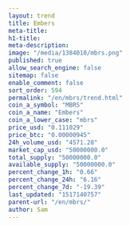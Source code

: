 ```yaml
---
layout: trend
title: Embers
meta-title: 
h1-title: 
meta-description: 
image: "/media/1384010/mbrs.png"
published: true
allow_search_engine: false
sitemap: false
enable_comment: false
sort_order: 594
permalink: "/en/mbrs/trend.html"
coin_a_symbol: "MBRS"
coin_a_name: "Embers"
coin_a_lower_case: "mbrs"
price_usd: "0.111029"
price_btc: "0.00000945"
24h_volume_usd: "4571.28"
market_cap_usd: "50000000.0"
total_supply: "50000000.0"
available_supply: "50000000.0"
percent_change_1h: "0.66"
percent_change_24h: "6.16"
percent_change_7d: "-19.39"
last_updated: "1517140757"
parent-url: "/en/mbrs/"
author: Sam
---
```


